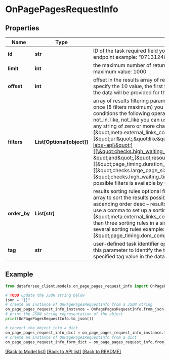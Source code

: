# OnPagePagesRequestInfo


## Properties

Name | Type | Description | Notes
------------ | ------------- | ------------- | -------------
**id** | **str** | ID of the task required field you can get this ID in the response of the Task POST endpoint example: “07131248-1535-0216-1000-17384017ad04” | [optional] 
**limit** | **int** | the maximum number of returned pages optional field default value: 100 maximum value: 1000 | [optional] 
**offset** | **int** | offset in the results array of returned pages optional field default value: 0 if you specify the 10 value, the first ten pages in the results array will be omitted and the data will be provided for the successive pages | [optional] 
**filters** | **List[Optional[object]]** | array of results filtering parameters optional field you can add several filters at once (8 filters maximum) you should set a logical operator and, or between the conditions the following operators are supported: regex, &lt;, &lt;&#x3D;, &gt;, &gt;&#x3D;, &#x3D;, &lt;&gt;, in, not_in, like, not_like you can use the % operator with like and not_like to match any string of zero or more characters example: [\&quot;meta.external_links_count\&quot;,\&quot;&lt;&#x3D;\&quot;,50][\&quot;url\&quot;,\&quot;like\&quot;,\&quot;https://dataforseo.com/apis/dataforseo-labs-api\&quot;][[\&quot;checks.high_waiting_time\&quot;,\&quot;&#x3D;\&quot;,false], \&quot;and\&quot;,[\&quot;resource_type\&quot;,\&quot;&#x3D;\&quot;,\&quot;html\&quot;]][[\&quot;page_timing.duration_time\&quot;,\&quot;&lt;\&quot;,100],\&quot;and\&quot;,[[\&quot;checks.large_page_size\&quot;,\&quot;&#x3D;\&quot;,false],\&quot;or\&quot;,[\&quot;checks.high_waiting_time\&quot;,\&quot;&#x3D;\&quot;,false]]]The full list of possible filters is available by this link. | [optional] 
**order_by** | **List[str]** | results sorting rules optional field you can use the same values as in the filters array to sort the results possible sorting types: asc – results will be sorted in the ascending order desc – results will be sorted in the descending order you should use a comma to set up a sorting type example: [\&quot;meta.external_links_count,desc\&quot;] note that you can set no more than three sorting rules in a single request you should use a comma to separate several sorting rules example: [\&quot;page_timing.dom_complete,asc\&quot;,\&quot;size,desc\&quot;] | [optional] 
**tag** | **str** | user-defined task identifier optional field the character limit is 255 you can use this parameter to identify the task and match it with the result you will find the specified tag value in the data object of the response | [optional] 

## Example

```python
from dataforseo_client.models.on_page_pages_request_info import OnPagePagesRequestInfo

# TODO update the JSON string below
json = "{}"
# create an instance of OnPagePagesRequestInfo from a JSON string
on_page_pages_request_info_instance = OnPagePagesRequestInfo.from_json(json)
# print the JSON string representation of the object
print(OnPagePagesRequestInfo.to_json())

# convert the object into a dict
on_page_pages_request_info_dict = on_page_pages_request_info_instance.to_dict()
# create an instance of OnPagePagesRequestInfo from a dict
on_page_pages_request_info_form_dict = on_page_pages_request_info.from_dict(on_page_pages_request_info_dict)
```
[[Back to Model list]](../README.md#documentation-for-models) [[Back to API list]](../README.md#documentation-for-api-endpoints) [[Back to README]](../README.md)


